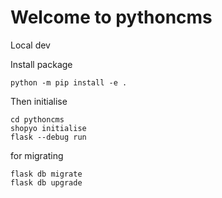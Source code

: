 # Welcome to pythoncms


Local dev

Install package


```
python -m pip install -e .
```
Then initialise

```
cd pythoncms
shopyo initialise
flask --debug run
```

for migrating

```
flask db migrate
flask db upgrade
```
